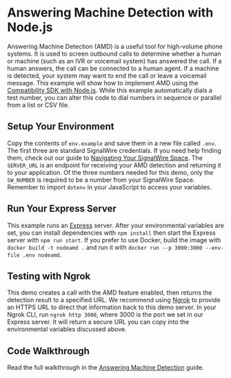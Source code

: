# Answering Machine Detection with Node.js

Answering Machine Detection (AMD) is a useful tool for high-volume phone systems. It is used to screen outbound calls to determine whether a human or machine (such as an IVR or voicemail system) has answered the call. If a human answers, the call can be connected to a human agent. If a machine is detected, your system may want to end the call or leave a voicemail message. This example will show how to implement AMD using the [Compatibility SDK with Node.js](https://docs.signalwire.com/reference/compatibility-sdks/v3/#compatibility-rest-api-client-libraries-and-sdks-nodejs). While this example automatically dials a test number, you can alter this code to dial numbers in sequence or parallel from a list or CSV file.

## Setup Your Environment

Copy the contents of `env.example` and save them in a new file called `.env`. The first three are standard SignalWire credentials. If you need help finding them, check out our guide to [Navigating Your SignalWire Space](https://developer.signalwire.com/guides/navigating-your-space#api). The `SERVER_URL` is an endpoint for receiving your AMD detection and returning it to your application. Of the three numbers needed for this demo, only the `SW_NUMBER` is required to be a number from your SignalWire Space. Remember to import `dotenv` in your JavaScript to access your variables.

## Run Your Express Server

This example runs an [Express](https://expressjs.com/en/starter/installing.html) server. After your environmental variables are set, you can install dependencies with `npm install` then start the Express server with `npm run start`. If you prefer to use Docker, build the image with `docker build -t nodeamd .` and run it with `docker run --p 3000:3000 --env-file .env nodeamd`.

## Testing with Ngrok

This demo creates a call with the AMD feature enabled, then returns the detection result to a specified URL. We recommend using [Ngrok](https://ngrok.com/download) to provide an HTTPS URL to direct that information back to this demo server. In your Ngrok CLI, run `ngrok http 3000`, where 3000 is the port we set in our Express server. It will return a secure URL you can copy into the environmental variables discussed above.

## Code Walkthrough

Read the full walkthrough in the [Answering Machine Detection](https://developer.signalwire.com/guides/Voice/amd-with-nodejs) guide.
